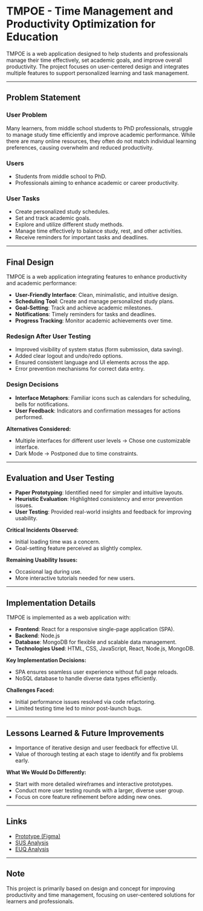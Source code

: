 # TMPOE - Time Management and Productivity Optimization for Education

TMPOE is a web application designed to help students and professionals manage their time effectively, set academic goals, and improve overall productivity. The project focuses on user-centered design and integrates multiple features to support personalized learning and task management.

---

## Problem Statement

### User Problem
Many learners, from middle school students to PhD professionals, struggle to manage study time efficiently and improve academic performance. While there are many online resources, they often do not match individual learning preferences, causing overwhelm and reduced productivity.

### Users
- Students from middle school to PhD.
- Professionals aiming to enhance academic or career productivity.

### User Tasks
- Create personalized study schedules.
- Set and track academic goals.
- Explore and utilize different study methods.
- Manage time effectively to balance study, rest, and other activities.
- Receive reminders for important tasks and deadlines.

---

## Final Design

TMPOE is a web application integrating features to enhance productivity and academic performance:

- **User-Friendly Interface**: Clean, minimalistic, and intuitive design.
- **Scheduling Tool**: Create and manage personalized study plans.
- **Goal-Setting**: Track and achieve academic milestones.
- **Notifications**: Timely reminders for tasks and deadlines.
- **Progress Tracking**: Monitor academic achievements over time.

### Redesign After User Testing
- Improved visibility of system status (form submission, data saving).
- Added clear logout and undo/redo options.
- Ensured consistent language and UI elements across the app.
- Error prevention mechanisms for correct data entry.

### Design Decisions
- **Interface Metaphors**: Familiar icons such as calendars for scheduling, bells for notifications.
- **User Feedback**: Indicators and confirmation messages for actions performed.

**Alternatives Considered:**
- Multiple interfaces for different user levels → Chose one customizable interface.
- Dark Mode → Postponed due to time constraints.

---

## Evaluation and User Testing

- **Paper Prototyping**: Identified need for simpler and intuitive layouts.
- **Heuristic Evaluation**: Highlighted consistency and error prevention issues.
- **User Testing**: Provided real-world insights and feedback for improving usability.

**Critical Incidents Observed:**
- Initial loading time was a concern.
- Goal-setting feature perceived as slightly complex.

**Remaining Usability Issues:**
- Occasional lag during use.
- More interactive tutorials needed for new users.

---

## Implementation Details

TMPOE is implemented as a web application with:

- **Frontend**: React for a responsive single-page application (SPA).
- **Backend**: Node.js
- **Database**: MongoDB for flexible and scalable data management.
- **Technologies Used**: HTML, CSS, JavaScript, React, Node.js, MongoDB.

**Key Implementation Decisions:**
- SPA ensures seamless user experience without full page reloads.
- NoSQL database to handle diverse data types efficiently.

**Challenges Faced:**
- Initial performance issues resolved via code refactoring.
- Limited testing time led to minor post-launch bugs.

---

## Lessons Learned & Future Improvements

- Importance of iterative design and user feedback for effective UI.
- Value of thorough testing at each stage to identify and fix problems early.

**What We Would Do Differently:**
- Start with more detailed wireframes and interactive prototypes.
- Conduct more user testing rounds with a larger, diverse user group.
- Focus on core feature refinement before adding new ones.

---

## Links

- [Prototype (Figma)](https://www.figma.com/design/DJc11izJ94PGKr1wqfxFaM/Prototyping-HCI-AOL-(Copy)?node-id=147-463&t=CmWHRD4oi4YYvls0-0)
- [SUS Analysis](https://docs.google.com/spreadsheets/d/1KuwYRk2WOQRAq4r3MYfRhpZ4ZPMt1FsOheisy98G_oU/edit?usp=sharing)
- [EUQ Analysis](https://docs.google.com/spreadsheets/d/1s-jtqP_3EhCbtxfpR1iN1h-_8UfyVcUI1_-weM0BJpQ/edit?resourcekey=&gid=1218013837#gid=1218013837)

---

## Note
This project is primarily based on design and concept for improving productivity and time management, focusing on user-centered solutions for learners and professionals.

